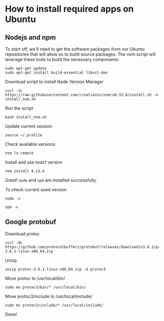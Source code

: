 # How to install required apps on Ubuntu

## Nodejs and npm
To start off, we'll need to get the software packages from our Ubuntu repositories that will allow us to build source packages. The nvm script will leverage these tools to build the necessary components:
```
sudo apt-get update
sudo apt-get install build-essential libssl-dev
```

Download script to install Node Version Manager
```
curl -sL https://raw.githubusercontent.com/creationix/nvm/v0.33.8/install.sh -o install_nvm.sh
```

Run the script
```
bash install_nvm.sh
```

Update current session
```
source ~/.profile
```

Check available versions
```
nvm ls-remote
```

Install and use exact version
```
nvm install 8.11.4
```

Great! `node` and `npm` are installed successfully.  

To check current used version
```
node -v
```
```
npm -v
```

## Google protobuf
Download protoc
```
curl -OL https://github.com/protocolbuffers/protobuf/releases/download/v3.6.1/protoc-3.6.1-linux-x86_64.zip
```

Unzip
```
unzip protoc-3.6.1-linux-x86_64.zip -d protoc3
```

Move protoc to /usr/local/bin/
```
sudo mv protoc3/bin/* /usr/local/bin/
```

Move protoc3/include to /usr/local/include/
```
sudo mv protoc3/include/* /usr/local/include/
```

Done!
